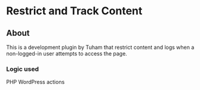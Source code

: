 # Restrict and Track Content

 ## About

  This is a development plugin by Tuham that restrict content and logs when a non-logged-in user attempts to access the page.

 ### Logic used
 
 PHP WordPress actions
